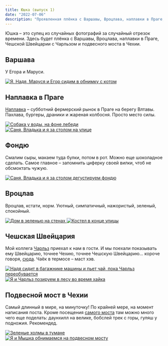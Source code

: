 ```yaml
---
title: Юшка (выпуск 1)
date: "2022-07-06"
description: "Проявленная плёнка с Варшавы, Вроцлава, наплавки в Праге, Чешской Швейцарии с Чарльзом и подвесного моста в Чехии."
---
```


Юшка – это супец из случайных фотографий за случайный отрезок времени. Здесь будет плёнка с Варшавы, Вроцлава, наплавки в Праге, Чешской Швейцарии с Чарльзом и подвесного моста в Чехии.

## Варшава
У Егора и Маруси.

<a href="https://dl.dropboxusercontent.com/s/y5d77wps75d809c/1-min.jpeg?dl=0" target="_blank" rel="noreferrer">
    <img src="https://dl.dropboxusercontent.com/s/3brlxcddixabiuh/1-imresizer.jpeg?dl=0" alt="Я, Надя, Маруся и Егор сидим в обнимку с котом" title="Я, Надя, Маруся и Егор сидим в обнимку с котом"/>
</a>

## Наплавка в Праге

<a href="https://g.page/FTNaplavka?share" target="_blank" rel="noreferrer">Наплавка</a> – субботний фермерский рынок в Праге на берегу Влтавы. Пахлава, бургеры, драники и жареная колбосня. Просто место силы.

<a href="https://dl.dropboxusercontent.com/s/kwk74nnz00ecfsg/2-min.jpeg?dl=0" target="_blank" rel="noreferrer">
    <img src="https://dl.dropboxusercontent.com/s/yaqsjs67nurmk8v/2-imresizer.jpeg?dl=0" alt="Собака у воды, на фоне лебеди" title="Собака у воды, на фоне лебеди"/>
</a>

<a href="https://dl.dropboxusercontent.com/s/zjtte1sokgq74yp/3-min.jpeg?dl=0" target="_blank" rel="noreferrer">
    <img src="https://dl.dropboxusercontent.com/s/v2yrv7hly479e00/3-imresizer.jpeg?dl=0" alt="Саня, Владька и я за столом на улице" title="Саня, Владька и я за столом на улице"/>
</a>

## Фондю
Смалим сыры, макаем туда булки, потом в рот. Можно еще шоколадное сделать. Самое главное – запомнить циферку своей вилки, чтоб не обсмоктать чужую.

<a href="https://dl.dropboxusercontent.com/s/hk44eyarnb5svxb/4-min.jpeg?dl=0" target="_blank" rel="noreferrer">
    <img src="https://dl.dropboxusercontent.com/s/6aa5v441iggsb55/4-imresizer.jpeg?dl=0" alt="Саня, Владька и я за столом дегустируем фондю" title="Саня, Владька и я за столом дегустируем фондю"/>
</a>

## Вроцлав
Вроцлав, кстати, норм. Уютный, симпатичный, нажористый, зеленый, спокойный.

<a href="https://dl.dropboxusercontent.com/s/gichi7luy5c6xqp/5-min.jpeg?dl=0" target="_blank" rel="noreferrer">
    <img src="https://dl.dropboxusercontent.com/s/ggmrmrevmcc7dnh/5-imresizer.jpeg?dl=0" alt="Дом в зеленью на стенах" title="Дом в зеленью на стенах"/>
</a>

<a href="https://dl.dropboxusercontent.com/s/2fhj7ofoec11mty/6-min.jpeg?dl=0" target="_blank" rel="noreferrer">
    <img src="https://dl.dropboxusercontent.com/s/mxkh8m3ejgmxl6f/6-imresizer.jpeg?dl=0" alt="Костел в конце улицы" title="Костел в конце улицы"/>
</a>

## Чешская Швейцария
Мой коллега <a href="https://charleshodgkins.smugmug.com/" target="_blank" rel="noreferrer">Чарльз</a> приехал к нам в гости. И мы поехали показывать ему Швейцарию, точнее Чехию, точнее Чешскую Швейцарию... короче говоря, <a href="https://goo.gl/maps/RDmVHKcFVvwuZYi38" target="_blank" rel="noreferrer">сюда</a>. Чаёк в термосе – маст хэв.

<a href="https://dl.dropboxusercontent.com/s/tvje8cdq1004c23/7-min.jpeg?dl=0" target="_blank" rel="noreferrer">
    <img src="https://dl.dropboxusercontent.com/s/650us3oddbqt2r5/7-imresizer.jpeg?dl=0" alt="Надя сидит в багажнике машины и пьет чай, пока Чарльз переобувается" title="Надя сидит в багажнике машины и пьет чай, пока Чарльз переобувается"/>
</a>

<a href="https://dl.dropboxusercontent.com/s/uhblewv3w43jjju/8-min.jpeg?dl=0" target="_blank" rel="noreferrer">
    <img src="https://dl.dropboxusercontent.com/s/x4sglkhuvq7gtza/8-imresizer.jpeg?dl=0" alt="Я и Чарльз позируем в лесу во время хайка" title="Я и Чарльз позируем в лесу во время хайка"/>
</a>

## Подвесной мост в Чехии
Самый длинный в мире, на минуточку! По крайней мере, на момент написания поста. Кроме посещения <a href="https://goo.gl/maps/dJBKZyMnXMHD5gTJ9" target="_blank" rel="noreferrer">самого моста</a> там можно много чего еще поделать: даунхилл на велике, бобслей трек с горы, гуляш у подножия. Рекомендед.

<a href="https://dl.dropboxusercontent.com/s/n9t4xccyw9wo3d4/9-min.jpeg?dl=0" target="_blank" rel="noreferrer">
    <img src="https://dl.dropboxusercontent.com/s/gw4s6hykr1y80uk/9-imresizer.jpeg?dl=0" alt="Зеленые холмы в тумане" title="Зеленые холмы в тумане"/>
</a>

<a href="https://dl.dropboxusercontent.com/s/6qxdkx7h3oo07tb/10-min.jpeg?dl=0" target="_blank" rel="noreferrer">
    <img src="https://dl.dropboxusercontent.com/s/165s507ty6jh3w2/10-imresizer.jpeg?dl=0" alt="Я и Мышка обнимаемся на подвесном мосту" title="Я и Мышка обнимаемся на подвесном мосту"/>
</a>



